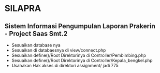 # SILAPRA
Sistem Informasi Pengumpulan Laporan Prakerin - Project Saas Smt.2
----------------------------------------------------------------------------
- Sesuaikan database nya 
- Sesuaikan di databaesnya di view/connect.php
- Sesuaikan define()/Root Direktorinya di Controller/Pembimbing.php
- Sesuaikan define()/Root Direktorinya di Controller/Kepala_bengkel.php
- Usahakan Hak akses di direktori assignment/ jadi 775 
